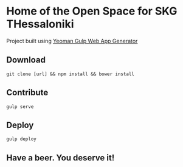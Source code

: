 # Home of the Open Space for SKG THessaloniki
Project built using [Yeoman Gulp Web App Generator](https://github.com/yeoman/generator-gulp-webapp)

## Download
`git clone [url] && npm install && bower install`

## Contribute
`gulp serve`

## Deploy
`gulp deploy`

## Have a beer. You deserve it!
